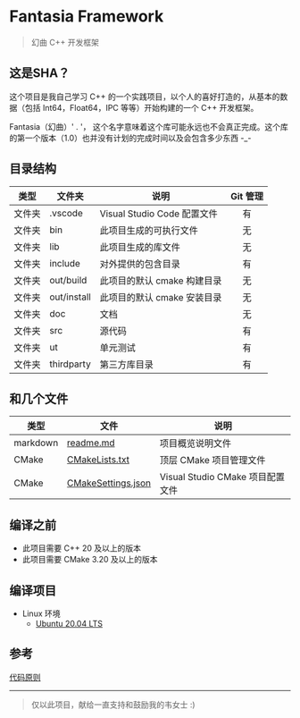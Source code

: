﻿
# Fantasia Framework 

> 幻曲 C++ 开发框架


## 这是SHA？

这个项目是我自己学习 C++ 的一个实践项目，以个人的喜好打造的，从基本的数据（包括 Int64，Float64，IPC 等等）开始构建的一个 C++ 开发框架。

Fantasia（幻曲）' . '， 这个名字意味着这个库可能永远也不会真正完成。这个库的第一个版本（1.0）也并没有计划的完成时间以及会包含多少东西 -_-


## 目录结构

| 类型  | 文件夹         | 说明                      |   Git 管理    |
|-----|-------------|-------------------------|:-----------:|
| 文件夹 | .vscode     | Visual Studio Code 配置文件 |      有      |
| 文件夹 | bin         | 此项目生成的可执行文件             |      无      |
| 文件夹 | lib         | 此项目生成的库文件               |      无      |
| 文件夹 | include     | 对外提供的包含目录               |      有      |
| 文件夹 | out/build   | 此项目的默认 cmake 构建目录       |      无      |
| 文件夹 | out/install | 此项目的默认 cmake 安装目录       |      无      |
| 文件夹 | doc         | 文档                      |      无      |
| 文件夹 | src         | 源代码                     |      有      |
| 文件夹 | ut          | 单元测试                    |      有      |
| 文件夹 | thirdparty  | 第三方库目录                  |      有      |


## 和几个文件

| 类型       | 文件                                       | 说明                         |
|----------|------------------------------------------|----------------------------|
| markdown | [readme.md](readme.md)                   | 项目概览说明文件                   |
| CMake    | [CMakeLists.txt](CMakeLists.txt)         | 顶层 CMake 项目管理文件            |
| CMake    | [CMakeSettings.json](CMakeSettings.json) | Visual Studio CMake 项目配置文件 |


## 编译之前
- 此项目需要 C++ 20 及以上的版本
- 此项目需要 CMake 3.20 及以上的版本


## 编译项目
- Linux 环境
    - [Ubuntu 20.04 LTS](doc/CompileOnUbuntu.md)


## 参考
[代码原则](doc/CodeConcept.md)



---
> 仅以此项目，献给一直支持和鼓励我的韦女士 :)
